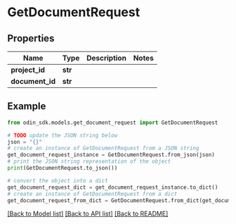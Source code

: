 # GetDocumentRequest


## Properties

Name | Type | Description | Notes
------------ | ------------- | ------------- | -------------
**project_id** | **str** |  | 
**document_id** | **str** |  | 

## Example

```python
from odin_sdk.models.get_document_request import GetDocumentRequest

# TODO update the JSON string below
json = "{}"
# create an instance of GetDocumentRequest from a JSON string
get_document_request_instance = GetDocumentRequest.from_json(json)
# print the JSON string representation of the object
print(GetDocumentRequest.to_json())

# convert the object into a dict
get_document_request_dict = get_document_request_instance.to_dict()
# create an instance of GetDocumentRequest from a dict
get_document_request_from_dict = GetDocumentRequest.from_dict(get_document_request_dict)
```
[[Back to Model list]](../README.md#documentation-for-models) [[Back to API list]](../README.md#documentation-for-api-endpoints) [[Back to README]](../README.md)


